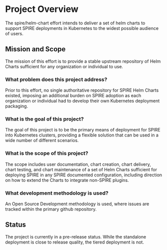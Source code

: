 <!-- vim: ft=markdown colorcolumn=72
-->
# Project Overview

The spire/helm-chart effort intends to deliver a set of helm charts to
support SPIRE deployments in Kubernetes to the widest possible audience of
users.

## Mission and Scope

The mission of this effort is to provide a stable upstream repository
of Helm Charts sufficient for any organization or individual to use.

### What problem does this project address?

Prior to this effort, no single authoritative repository for SPIRE Helm
Charts existed, imposing an additional burden on SPIRE adoption as each
organization or individual had to develop their own Kubernetes
deployment packaging.

### What is the goal of this project?

The goal of this project is to be the primary means of deployment for
SPIRE into Kubernetes clusters, providing a flexible solution that can
be used in a wide number of different scenarios.

### What is the scope of this project?
The scope includes user documentation, chart creation, chart delivery,
chart testing, and chart maintenance of a set of Helm Charts sufficient
for deploying SPIRE in any SPIRE documented configuration, including
direction on how to extend the Charts to integrate non-SPIRE plugins.

### What development methodology is used?
An Open Source Development methodology is used, where issues are tracked
within the primary github repository.

## Status
The project is currently in a pre-release status.  While the standalone
deployment is close to release quality, the tiered deployment is not.

